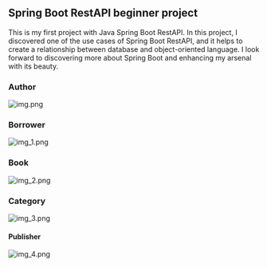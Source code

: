 ## Spring Boot RestAPI beginner project

This is my first project with Java Spring Boot RestAPI. In this project, I discovered one of the
use cases of Spring Boot RestAPI, and it helps to create a relationship between database and object-oriented language.
I look forward to discovering more about Spring Boot and enhancing my arsenal with its beauty.


### Author
![img.png](img.png)

### Borrower
![img_1.png](img_1.png)

### Book

![img_2.png](img_2.png)

### Category

![img_3.png](img_3.png)

#### Publisher

![img_4.png](img_4.png)
